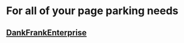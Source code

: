 # For all of your page parking needs

## [DankFrankEnterprise](https://github.com/DankFrankEnterprise/)

